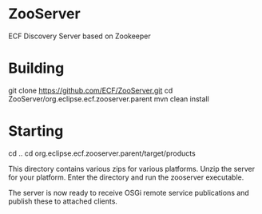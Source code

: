 ZooServer
=========

ECF Discovery Server based on Zookeeper


Building
========

git clone https://github.com/ECF/ZooServer.git
cd ZooServer/org.eclipse.ecf.zooserver.parent
mvn clean install

Starting
========

cd ..
cd org.eclipse.ecf.zooserver.parent/target/products

This directory contains various zips for various platforms. Unzip the server
for your platform. Enter the directory and run the zooserver executable.

The server is now ready to receive OSGi remote service publications and publish these to
attached clients.

